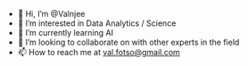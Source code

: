 - 👋 Hi, I’m @Valnjee
- 👀 I’m interested in Data Analytics / Science
- 🌱 I’m currently learning AI
- 💞️ I’m looking to collaborate on with other experts in the field
- 📫 How to reach me at val.fotso@gmail.com

<!---
Valnjee/Valnjee is a ✨ Data Analytics / Scientist expert ✨ repository because its `README.md` (this file) appears on your GitHub profile.
You can click the Preview link to take a look at your changes.
--->
